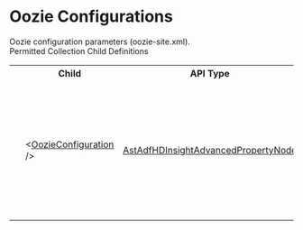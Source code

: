 # Oozie Configurations

<div class="LanguageSummary"><div class ="SummaryItem">Oozie configuration parameters (oozie-site.xml).</div></div><div class="SchemaBindingGroup"><div class="SchemaBindingGroupHeader">Permitted Collection Child Definitions</div><table id="SchemaBindingList" class="SchemaBindingList"><tbody><tr><th class="SchemaBindingIconColumnHeader">&nbsp;</th><th class="SchemaBindingNameColumnHeader">Child</th><th class="SchemaBindingTypeColumnHeader">API Type</th><th class="SchemaBindingSummaryColumnHeader">Description</th></tr><tr class="cd0"><td class="SchemaBindingIcon"><div class="NotRequired" /></td><td class="SchemaBindingName"><span class="punc">&lt;</span><a href=Varigence.Languages.Biml.DataFactory.AstAdfHDInsightAdvancedPropertyNode.html">OozieConfiguration</a><span class="punc"> /&gt;</span></td><td class="SchemaBindingType"><a href="../api-reference/Varigence.Languages.Biml.DataFactory.AstAdfHDInsightAdvancedPropertyNode.html">AstAdfHDInsightAdvancedPropertyNode</a></td><td class="SchemaBindingSummary">Key/Value pairs to be used when configuring the advanced properties of HD Insight On Demand Linked Services.</td></tr></tbody></table></div>